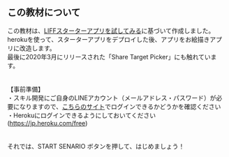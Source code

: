 ## この教材について

この教材は、<a href="https://developers.line.biz/ja/docs/liff/trying-liff-app/" target="_blank">LIFFスターターアプリを試してみる</a>に基づいて作成しました。<br>
herokuを使って、スターターアプリをデプロイした後、アプリをお絵描きアプリに改造します。<br>
最後に2020年3月にリリースされた「Share Target Picker」にも触れています。<br>
<br>
<br>
【事前準備】<br>
・スキル開発にご自身のLINEアカウント（メールアドレス・パスワード）が必要になりますので、<a href="https://developers.line.me/console/" target="_blank">こちらのサイト</a>でログインできるかどうかを確認ください<br>
・Herokuにログインできるようにしておいてください(https://jp.heroku.com/free)<br>
<br>
<br>
それでは、START SENARIO ボタンを押して、はじめましょう！
